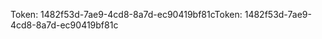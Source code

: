 <span data-ttu-id="695d9-101">Token: 1482f53d-7ae9-4cd8-8a7d-ec90419bf81c</span><span class="sxs-lookup"><span data-stu-id="695d9-101">Token: 1482f53d-7ae9-4cd8-8a7d-ec90419bf81c</span></span>
